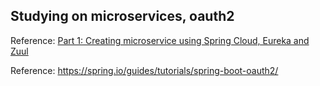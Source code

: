 ## Studying on microservices, oauth2

Reference: [Part 1: Creating microservice using Spring Cloud, Eureka and Zuul](https://piotrminkowski.wordpress.com/2017/02/05/part-1-creating-microservice-using-spring-cloud-eureka-and-zuul/) 

Reference: https://spring.io/guides/tutorials/spring-boot-oauth2/

